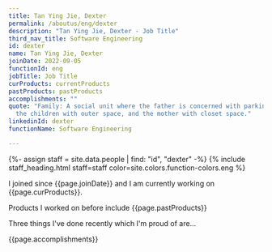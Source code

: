 ```yaml
---
title: Tan Ying Jie, Dexter
permalink: /aboutus/eng/dexter
description: "Tan Ying Jie, Dexter - Job Title"
third_nav_title: Software Engineering
id: dexter
name: Tan Ying Jie, Dexter
joinDate: 2022-09-05
functionId: eng
jobTitle: Job Title
curProducts: currentProducts
pastProducts: pastProducts
accomplishments: ""
quote: "Family: A social unit where the father is concerned with parking space,
  the children with outer space, and the mother with closet space."
linkedinId: dexter
functionName: Software Engineering

---
```


{%- assign staff = site.data.people | find: "id", "dexter" -%}
{% include staff_heading.html staff=staff color=site.colors.function-colors.eng %}

<p>I joined since {{page.joinDate}} and I am currently working on {{page.curProducts}}.</p>

<p>Products I worked on before include {{page.pastProducts}}</p>

<p>Three things I've done recently which I'm proud of are...</p>
{{page.accomplishments}}
